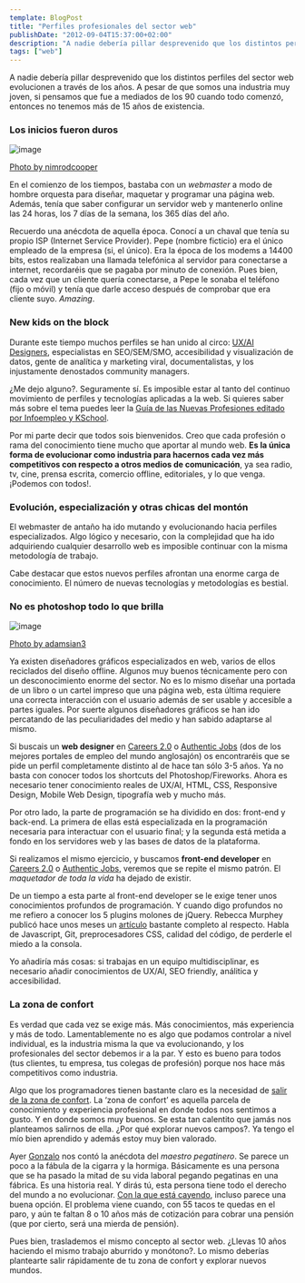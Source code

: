 ```yaml
---
template: BlogPost
title: "Perfiles profesionales del sector web"
publishDate: "2012-09-04T15:37:00+02:00"
description: "A nadie debería pillar desprevenido que los distintos perfiles del sector web evolucionen a través de los años."
tags: ["web"]
---
```


A nadie debería pillar desprevenido que los distintos perfiles del sector web evolucionen a través de los años. A pesar de que somos una industria muy joven, si pensamos que fue a mediados de los 90 cuando todo comenzó, entonces no tenemos más de 15 años de existencia.

### Los inicios fueron duros

![image](https://farm4.staticflickr.com/3337/4613600791_6877d0692e.jpg)

[Photo by nimrodcooper](https://www.flickr.com/photos/nimrodcooper/)

En el comienzo de los tiempos, bastaba con un *webmaster* a modo de
hombre orquesta para diseñar, maquetar y programar una página web.
Además, tenía que saber configurar un servidor web y mantenerlo online
las 24 horas, los 7 días de la semana, los 365 días del año.

Recuerdo una anécdota de aquella época. Conocí a un chaval que tenía su
propio ISP (Internet Service Provider). Pepe (nombre ficticio) era el
único empleado de la empresa (si, el único). Era la época de los modems
a 14400 bits, estos realizaban una llamada telefónica al servidor para
conectarse a internet, recordaréis que se pagaba por minuto de conexión.
Pues bien, cada vez que un cliente quería conectarse, a Pepe le sonaba
el teléfono (fijo o móvil) y tenía que darle acceso después de comprobar
que era cliente suyo. _Amazing_.

### New kids on the block

Durante este tiempo muchos perfiles se han unido al circo: [UX/AI
Designers](https://jonparro.com/que-disciplinas-debe-conocer-un-disenador-ux/),
especialistas en SEO/SEM/SMO, accesibilidad y visualización de datos,
gente de analítica y marketing viral, documentalistas, y los
injustamente denostados community managers.

¿Me dejo alguno?. Seguramente sí. Es imposible estar al tanto del
continuo movimiento de perfiles y tecnologías aplicadas a la web. Si
quieres saber más sobre el tema puedes leer la [Guía de las Nuevas
Profesiones editado por Infoempleo y
KSchool](https://blog.infoempleo.com/blog/2012/02/28/ya-te-puedes-descargar-la-guia-de-las-nuevas-profesiones-de-manera-gratuita/).

Por mi parte decir que todos sois bienvenidos. Creo que cada profesión o
rama del conocimiento tiene mucho que aportar al mundo web. **Es la
única forma de evolucionar como industria para hacernos cada vez más
competitivos con respecto a otros medios de comunicación**, ya sea
radio, tv, cine, prensa escrita, comercio offline, editoriales, y lo que
venga. ¡Podemos con todos!.

### Evolución, especialización y otras chicas del montón

El webmaster de antaño ha ido mutando y evolucionando hacia perfiles
especializados. Algo lógico y necesario, con la complejidad que ha ido
adquiriendo cualquier desarrollo web es imposible continuar con la misma
metodología de trabajo.

Cabe destacar que estos nuevos perfiles afrontan una enorme carga de
conocimiento. El número de nuevas tecnologías y metodologías es bestial.

### No es photoshop todo lo que brilla

![image](https://farm4.staticflickr.com/3368/3225281716_729bec162c.jpg)

[Photo by adamsian3](https://www.flickr.com/photos/29291552@N06/)

Ya existen diseñadores gráficos especializados en web, varios de ellos
reciclados del diseño offline. Algunos muy buenos técnicamente pero con
un desconocimiento enorme del sector. No es lo mismo diseñar una portada
de un libro o un cartel impreso que una página web, esta última requiere
una correcta interacción con el usuario además de ser usable y accesible
a partes iguales. Por suerte algunos diseñadores gráficos se han ido
percatando de las peculiaridades del medio y han sabido adaptarse al
mismo.

Si buscais un **web designer** en [Careers
2.0](https://careers.stackoverflow.com/jobs?searchTerm=web+designer) o
[Authentic Jobs](https://www.authenticjobs.com/#search=web%20designer)
(dos de los mejores portales de empleo del mundo anglosajón) os
encontraréis que se pide un perfil completamente distinto al de hace tan
sólo 3-5 años. Ya no basta con conocer todos los shortcuts del
Photoshop/Fireworks. Ahora es necesario tener conocimiento reales de
UX/AI, HTML, CSS, Responsive Design, Mobile Web Design, tipografía web y
mucho más.

Por otro lado, la parte de programación se ha dividido en dos: front-end
y back-end. La primera de ellas está especializada en la programación
necesaria para interactuar con el usuario final; y la segunda está
metida a fondo en los servidores web y las bases de datos de la
plataforma.

Si realizamos el mismo ejercicio, y buscamos **front-end developer** en
[Careers
2.0](https://careers.stackoverflow.com/jobs?searchTerm=front+end) o
[Authentic Jobs](https://www.authenticjobs.com/#search=front%20end),
veremos que se repite el mismo patrón. El _maquetador de toda la vida_
ha dejado de existir.

De un tiempo a esta parte al front-end developer se le exige tener unos
conocimientos profundos de programación. Y cuando digo profundos no me
refiero a conocer los 5 plugins molones de jQuery. Rebecca Murphey
publicó hace unos meses un
[artículo](https://rmurphey.com/blog/2012/04/12/a-baseline-for-front-end-developers/)
bastante completo al respecto. Habla de Javascript, Git, preprocesadores
CSS, calidad del código, de perderle el miedo a la consola.

Yo añadiría más cosas: si trabajas en un equipo multidisciplinar, es
necesario añadir conocimientos de UX/AI, SEO friendly, análitica y
accesibilidad.

### La zona de confort

Es verdad que cada vez se exige más. Más conocimientos, más experiencia
y más de todo. Lamentablemente no es algo que podamos controlar a nivel
individual, es la industria misma la que va evolucionando, y los
profesionales del sector debemos ir a la par. Y esto es bueno para todos
(tus clientes, tu empresa, tus colegas de profesión) porque nos hace más
competitivos como industria.

Algo que los programadores tienen bastante claro es la necesidad de
[salir de la zona de
confort](https://www.linkedin.com/answers/professional-development/professional-organizations/PRO_ORG/1041626-123915058).
La ‘zona de confort’ es aquella parcela de conocimiento y experiencia
profesional en donde todos nos sentimos a gusto. Y en donde somos muy
buenos. Se esta tan calentito que jamás nos planteamos salirnos de ella.
¿Por qué explorar nuevos campos?. Ya tengo el mío bien aprendido y
además estoy muy bien valorado.

Ayer [Gonzalo](https://twitter.com/gonzalo123) nos contó la anécdota del
_maestro pegatinero_. Se parece un poco a la fábula de la cigarra y la
hormiga. Básicamente es una persona que se ha pasado la mitad de su vida
laboral pegando pegatinas en una fábrica. Es una historia real. Y dirás
tú, esta persona tiene todo el derecho del mundo a no evolucionar. [Con
la que está cayendo](https://twitter.com/Primaderiesgo), incluso parece
una buena opción. El problema viene cuando, con 55 tacos te quedas en el
paro, y aún te faltan 8 o 10 años más de cotización para cobrar una
pensión (que por cierto, será una mierda de pensión).

Pues bien, traslademos el mismo concepto al sector web. ¿Llevas 10 años
haciendo el mismo trabajo aburrido y monótono?. Lo mismo deberías
plantearte salir rápidamente de tu zona de confort y explorar nuevos
mundos.

